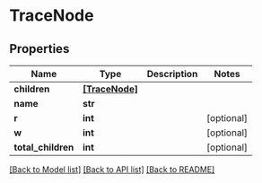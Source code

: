 # TraceNode


## Properties

Name | Type | Description | Notes
------------ | ------------- | ------------- | -------------
**children** | [**[TraceNode]**](TraceNode.md) |  | 
**name** | **str** |  | 
**r** | **int** |  | [optional] 
**w** | **int** |  | [optional] 
**total_children** | **int** |  | [optional] 

[[Back to Model list]](../#documentation-for-models) [[Back to API list]](../#documentation-for-api-endpoints) [[Back to README]](../)


